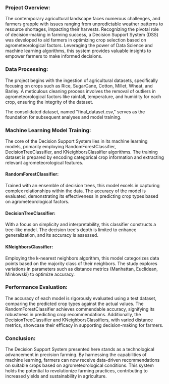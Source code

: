 ### Project Overview:

The contemporary agricultural landscape faces numerous challenges, and farmers grapple with issues ranging from unpredictable weather patterns to resource shortages, impacting their harvests. Recognizing the pivotal role of decision-making in farming success, a Decision Support System (DSS) was developed to aid farmers in optimizing crop selection based on agrometeorological factors. Leveraging the power of Data Science and machine learning algorithms, this system provides valuable insights to empower farmers to make informed decisions.

### Data Processing:

The project begins with the ingestion of agricultural datasets, specifically focusing on crops such as Rice, SugarCane, Cotton, Millet, Wheat, and Barley. A meticulous cleaning process involves the removal of outliers in agrometeorological factors like rainfall, temperature, and humidity for each crop, ensuring the integrity of the dataset.

The consolidated dataset, named "final_dataset.csv," serves as the foundation for subsequent analyses and model training.

### Machine Learning Model Training:

The core of the Decision Support System lies in its machine learning models, primarily employing RandomForestClassifier, DecisionTreeClassifier, and KNeighborsClassifier algorithms. The training dataset is prepared by encoding categorical crop information and extracting relevant agrometeorological features.

#### RandomForestClassifier:
Trained with an ensemble of decision trees, this model excels in capturing complex relationships within the data. The accuracy of the model is evaluated, demonstrating its effectiveness in predicting crop types based on agrometeorological factors.

#### DecisionTreeClassifier:
With a focus on simplicity and interpretability, this classifier constructs a tree-like model. The decision tree's depth is limited to enhance generalization, and its accuracy is assessed.

#### KNeighborsClassifier:
Employing the k-nearest neighbors algorithm, this model categorizes data points based on the majority class of their neighbors. The study explores variations in parameters such as distance metrics (Manhattan, Euclidean, Minkowski) to optimize accuracy.

### Performance Evaluation:

The accuracy of each model is rigorously evaluated using a test dataset, comparing the predicted crop types against the actual values. The RandomForestClassifier achieves commendable accuracy, signifying its robustness in predicting crop recommendations. Additionally, the DecisionTreeClassifier and KNeighborsClassifiers, with varied distance metrics, showcase their efficacy in supporting decision-making for farmers.

### Conclusion:

The Decision Support System presented here stands as a technological advancement in precision farming. By harnessing the capabilities of machine learning, farmers can now receive data-driven recommendations on suitable crops based on agrometeorological conditions. This system holds the potential to revolutionize farming practices, contributing to increased yields and sustainability in agriculture.
